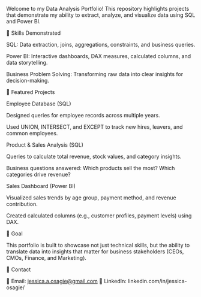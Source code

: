 Welcome to my Data Analysis Portfolio!
This repository highlights projects that demonstrate my ability to extract, analyze, and visualize data using SQL and Power BI.

🔹 Skills Demonstrated

SQL: Data extraction, joins, aggregations, constraints, and business queries.

Power BI: Interactive dashboards, DAX measures, calculated columns, and data storytelling.

Business Problem Solving: Transforming raw data into clear insights for decision-making.

🔹 Featured Projects

Employee Database (SQL)

Designed queries for employee records across multiple years.

Used UNION, INTERSECT, and EXCEPT to track new hires, leavers, and common employees.

Product & Sales Analysis (SQL)

Queries to calculate total revenue, stock values, and category insights.

Business questions answered: Which products sell the most? Which categories drive revenue?

Sales Dashboard (Power BI)

Visualized sales trends by age group, payment method, and revenue contribution.

Created calculated columns (e.g., customer profiles, payment levels) using DAX.

🔹 Goal

This portfolio is built to showcase not just technical skills, but the ability to translate data into insights that matter for business stakeholders (CEOs, CMOs, Finance, and Marketing).

🔹 Contact

📧 Email: jessica.a.osagie@gmail.com
🔗 LinkedIn: linkedin.com/in/jessica-osagie/
